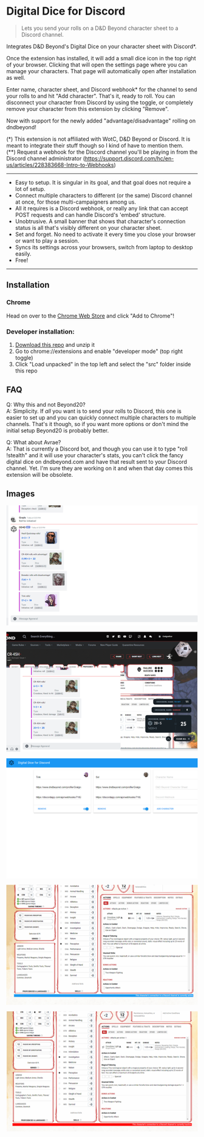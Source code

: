 # Digital Dice for Discord
>Lets you send your rolls on a D&D Beyond character sheet to a Discord channel. 

Integrates D&D Beyond's Digital Dice on your character sheet with Discord*.

Once the extension has installed, it will add a small dice icon in the top right of your browser. Clicking that will 
open the settings page where you can manage your characters. That page will automatically open after installation as 
well.

Enter name, character sheet, and Discord webhook* for the channel to send your rolls to and hit "Add character". 
That's it, ready to roll. You can disconnect your character from Discord by using the toggle, or completely remove 
your character from this extension by clicking "Remove".

Now with support for the newly added "advantage/disadvantage" rolling on dndbeyond!

(\*) This extension is not affiliated with WotC, D&D Beyond or Discord. It is meant to integrate their stuff 
though so I kind of have to mention them.  
(\*\*) Request a webhook for the Discord channel you'll be playing in from the Discord channel administrator 
(https://support.discord.com/hc/en-us/articles/228383668-Intro-to-Webhooks)

-----------------------------------------------------------------------

- Easy to setup. It is singular in its goal, and that goal does not require a lot of setup.
- Connect multiple characters to different (or the same) Discord channel at once, for those multi-campaigners among us.
- All it requires is a Discord webhook, or really any link that can accept POST requests and can handle Discord's 'embed' structure.
- Unobtrusive. A small banner that shows that character's connection status is all that's visibly different on your character sheet.
- Set and forget. No need to activate it every time you close your browser or want to play a session.
- Syncs its settings across your browsers, switch from laptop to desktop easily.
- Free!

-----------------------------------------------------------------------
## Installation

### Chrome

Head on over to the [Chrome Web Store](https://chrome.google.com/webstore/detail/digital-dice-for-discord/oihhmjdpffiifofgmhkjimhnbfhelinm) and click "Add to Chrome"!

### Developer installation:
1. [Download this repo](https://github.com/nick-vanpraet/dndbeyonddigitaldicefordiscord/archive/master.zip) and unzip it
2. Go to chrome://extensions and enable "developer mode" (top right toggle)
3. Click "Load unpacked" in the top left and select the "src" folder inside this repo

## FAQ

Q: Why this and not Beyond20?  
A: Simplicity. If *all* you want is to send your rolls to Discord, this one is easier to set up and you can quickly 
connect multiple characters to multiple channels. That's it though, so if you want more options or don't mind the 
initial setup Beyond20 is probably better.

Q: What about Avrae?  
A: That is currently a Discord bot, and though you can use it to type "roll !stealth" and it will use your character's 
stats, you can't click the fancy digital dice on dndbeyond.com and have that result sent to your Discord channel. Yet. 
I'm sure they are working on it and when that day comes this extension will be obsolete.

## Images

![alt text](store/slides/discord-msg.png "The dice roll after it is sent to Discord.")

![alt text](store/slides/sendtodiscord.png "Sending to Discord.")

![alt text](store/slides/settings.png "The settings pane.")

![alt text](store/slides/tinkconnected.png "Connected.")

![alt text](store/slides/tinkdisconnected.png "Disconnected.")